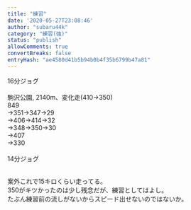 ```yaml
---
title: "練習"
date: '2020-05-27T23:08:46'
author: "subaru44k"
category: "練習(強)"
status: "publish"
allowComments: true
convertBreaks: false
entryHash: "ae4580d41b5b94b0b4f35b6799b47a81"
---
```

16分ジョグ<br>
<br>
駒沢公園, 2140m、変化走(410→350)<br>
849<br>
→351→347→29<br>
→406→414→32<br>
→348→350→30<br>
→407<br>
→330<br>
<br>
14分ジョグ<div><br></div><div>案外これで15キロくらい走ってる。</div><div>350がキツかったのは少し残念だが、練習としてはよし。</div><div>たぶん練習前の流しがないからスピード出せないのではないか。</div>
